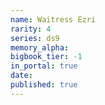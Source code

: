 ```yaml
---
name: Waitress Ezri
rarity: 4
series: ds9
memory_alpha:
bigbook_tier: -1
in_portal: true
date:
published: true
---
```



